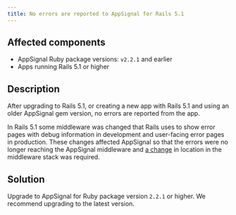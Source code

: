 ```yaml
---
title: No errors are reported to AppSignal for Rails 5.1
---
```


## Affected components

- AppSignal Ruby package versions: `v2.2.1` and earlier
- Apps running Rails 5.1 or higher

## Description

After upgrading to Rails 5.1, or creating a new app with Rails 5.1 and using an older AppSignal gem version, no errors are reported from the app.

In Rails 5.1 some middleware was changed that Rails uses to show error pages with debug information in development and user-facing error pages in production. These changes affected AppSignal so that the errors were no longer reaching the AppSignal middleware and [a change](https://github.com/appsignal/appsignal-ruby/pull/286) in location in the middleware stack was required.

## Solution

Upgrade to AppSignal for Ruby package version `2.2.1` or higher. We recommend upgrading to the latest version.
